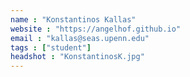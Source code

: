 ```yaml
---
name : "Konstantinos Kallas"
website : "https://angelhof.github.io"
email : "kallas@seas.upenn.edu"
tags : ["student"]
headshot : "KonstantinosK.jpg"
---
```

